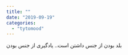 ```yaml
---
title: ""
date: "2019-09-19"
categories: 
  - "tytomood"
---
```


بلد بودن از جنس داشتن است.. یادگیری از جنس بودن
